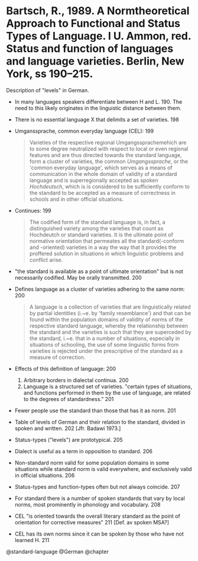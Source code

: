 # Bartsch, R., 1989. A Normtheoretical Approach to Functional and Status Types of Language.  I U. Ammon, red. Status and function of languages and language varieties. Berlin, New York, ss 190–215.

Description of "levels" in German. 

- In many languages speakers differentiate between H and L. 190. The need to this likely originates in the linguistic distance between them.

- There is no essential language X that delimits a set of varieties. 198

- Umganssprache, common everyday language (CEL): 199

  > Varieties of the respective regional Umgangssprachemehich are to some degree neutralized with respect to local or even regional features and are thus directed towards the standard language, form a cluster of varieties, the common *Umgangssprache*, or the 'common everyday language', which serves as a means of communication in the whole domain of validity of a standard language and is superregionally accepted as spoken *Hochdeutsch*, which is is considered to be sufficiently conform to the standard to be accepted as a measure of correctness in schools and in other official situations.

- Continues: 199

  > The codified form of the standard language is, in fact, a distinguished variety among the varieties that count as Hochdeutch or standard varieties. It is the ultimate point of normative orientation that permeates all the standard(-conform and -oriented) varieties in a way the way that it provides the proffered solution in situations in which linguistic problems and conflict arise.

- "the standard is available as a point of ultimate orientation" but is not necessarily codified. May be orally transmitted. 200

- Defines language as a cluster of varieties adhering to the same norm: 200

  > A language is a collection of varieties that are linguistically related by partial identities (i.~e. by 'family resemblance') and that can be found within the population domains of validity of norms of the respective standard language, whereby the relationship between the standard and the varieties is such that they are superceded by the standard, i.~e. that in a number of situations, especially in situations of schooling, the use of some linguistic forms from varieties is rejected under the prescriptive of the standard as a measure of correction.

- Effects of this definition of language: 200
  1. Arbitrary borders in dialectal continua. 200
  2. Language is a structured set of varieties. "certain types of situations, and functions performed in them by the use of language, are related to the degrees of standardness." 201

- Fewer people use the standard than those that has it as norm. 201

- Table of levels of German and their relation to the standard, divided in spoken and written. 202 [Jfr. Badawi 1973.]

- Status-types ("levels") are prototypical. 205

- Dialect is useful as a term in opposition to standard. 206

- Non-standard norm valid for some population domains in some situations while standard norm is valid everywhere, and exclusively valid in official situations. 206 

- Status-types and function-types often but not always coincide. 207

- For standard there is a number of spoken standards that vary by local norms, most prominently in phonology and vocabulary. 208

- CEL "is oriented towards the overall literary standard as the point of orientation for corrective measures" 211 [Def. av spoken MSA?]

- CEL has its own norms since it can be spoken by those who have not learned H. 211

@standard-language
@German
@chapter
